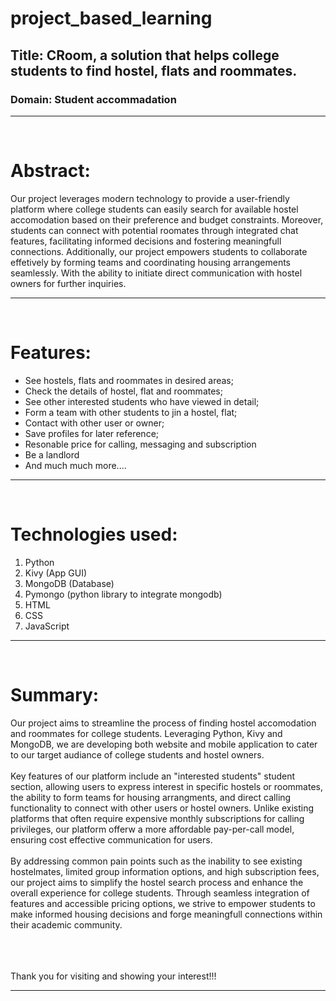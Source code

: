 # project_based_learning
 
## Title: CRoom, a solution that helps college students to find hostel, flats and roommates.

### Domain: Student accommadation

<hr>
<br>
<h1>Abstract:</h1>
Our project leverages modern technology to provide a user-friendly platform where college students can easily search for available hostel accomodation based on their preference and budget constraints. Moreover, students can connect with potential roomates through integrated chat features, facilitating informed decisions and fostering meaningfull connections. Additionally, our project empowers students to collaborate effetively by forming teams and coordinating housing arrangements seamlessly. With the ability to initiate direct communication with hostel owners for further inquiries.
<hr>
<br>
<h1>Features:</h1>
<ul>
    <li>See hostels, flats and roommates in desired areas;</li>
    <li>Check the details of hostel, flat and roommates;</li>
    <li>See other interested students who have viewed in detail;</li>
    <li>Form a team with other students to jin a hostel, flat;</li>
    <li>Contact with other user or owner;</li>
    <li>Save profiles for later reference;</li>
    <li>Resonable price for calling, messaging and subscription</li>
    <li>Be a landlord</li>
    <li>And much much more....</li>
</ul>
<hr>
<br>
<h1>Technologies used:</h1>
<ol>
    <li>Python</li>
    <li>Kivy (App GUI)</li>
    <li>MongoDB (Database)</li>
    <li>Pymongo (python library to integrate mongodb)</li>
    <li>HTML</li>
    <li>CSS</li>
    <li>JavaScript</li>
</ol>
<hr>
<br>
<h1>Summary:</h1>
Our project aims to streamline the process of finding hostel accomodation and roommates for college students. Leveraging Python, Kivy and MongoDB, we are developing both website and mobile application to cater to our target audiance of college students and hostel owners.<br><br>
Key features of our platform include an "interested students" student section, allowing users to express interest in specific hostels or roommates, the ability to form teams for housing arrangments, and direct calling functionality to connect with other users or hostel owners. Unlike existing platforms that often require expensive monthly subscriptions for calling privileges, our platform offerw a more affordable pay-per-call model, ensuring cost effective communication for users.<br><br>
By addressing common pain points such as the inability to see existing hostelmates, limited group information options, and high subscription fees, our project aims to simplify the hostel search process and enhance the overall experience for college students. Through seamless integration of features and accessible pricing options, we strive to empower students to make informed housing decisions and forge meaningfull connections within their academic community.

<br><br><br>
Thank you for visiting and showing your interest!!!
<hr>
<br>


<!--
to do later:

0<0# : ^
'''
@echo off
echo batch code
python "%~f0" %*
exit /b 0
'''
#! python

#add this at the beginning of main.py to convert it into .bat file
-->